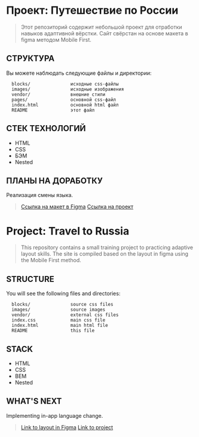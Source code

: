 # Проект: Путешествие по России

>  Этот репозиторий содержит небольшой проект для отработки навыков адаптивной вёрстки. Сайт свёрстан на основе макета в figma методом Mobile First.

СТРУКТУРА
------------

Вы можете наблюдать следующие файлы и директории:

      blocks/               исходные css-файлы
      images/               исходные изображения
      vendor/               внешние стили
      pages/                основной css-файл
      index.html            основной html файл
      README                этот файл

СТЕК ТЕХНОЛОГИЙ
------------

* HTML
* CSS
* БЭМ 
* Nested

ПЛАНЫ НА ДОРАБОТКУ
-----------

Реализация смены языка. 


>  [Ссылка на макет в Figma](https://www.figma.com/file/5S2WSbEFL6awjVWJ0NWL8Q/Sprint-3_-Russia-_-desktop-mobile?node-id=28503%3A0)
>  [Ссылка на проект](https://olimpieva.github.io/russian-travel/index.html)



# Project: Travel to Russia


> This repository contains a small training project to practicing adaptive layout skills. The site is compiled based on the layout in figma using the Mobile First method.

STRUCTURE
------------

You will see the following files and directories:

      blocks/               source css files
      images/               source images
      vendor/               external css files
      index.css             main css file
      index.html            main html file
      README                this file

STACK
------------

* HTML
* CSS
* BEM 
* Nested

WHAT'S NEXT
-----------

Implementing in-app language change.


>  [Link to layout in Figma](https://www.figma.com/file/5S2WSbEFL6awjVWJ0NWL8Q/Sprint-3_-Russia-_-desktop-mobile?node-id=28503%3A0)
>  [Link to project](https://olimpieva.github.io/russian-travel/index.html)